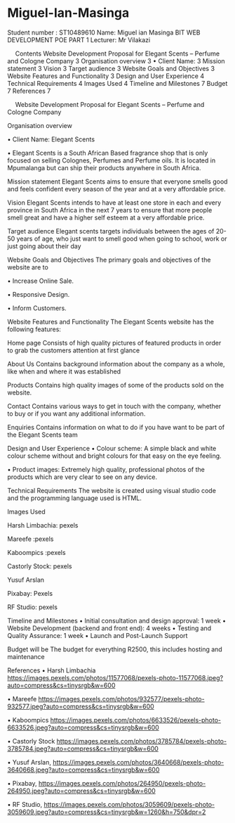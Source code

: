 # Miguel-Ian-Masinga
Student number : ST10489610
Name: Miguel ian Masinga
BIT
WEB DEVELOPMENT POE PART 1
Lecturer: Mr Vilakazi

 
Contents
Website Development Proposal for Elegant Scents – Perfume and Cologne Company	3
Organisation overview	3
•	Client Name:	3
Mission statement	3
Vision	3
Target audience	3
Website Goals and Objectives	3
Website Features and Functionality	3
Design and User Experience	4
Technical Requirements	4
Images Used	4
Timeline and Milestones	7
Budget	7
References	7

 
Website Development Proposal for Elegant Scents – Perfume and Cologne Company

Organisation overview 

•	Client Name: Elegant Scents

•	Elegant Scents is a South African Based fragrance shop that is only focused on selling 
Colognes, Perfumes and Perfume oils. It is located in Mpumalanga but can ship their products anywhere in South Africa.

Mission statement 
Elegant Scents aims to ensure that everyone smells good and feels confident every season of the year and at a very affordable price.

Vision
Elegant Scents intends to have at least one store in each and  every province in South Africa in the next 7 years to ensure that more people smell great and have a higher self esteem at a very affordable price.

Target audience
Elegant scents targets individuals between the ages of 20-50 years of age, who just want to smell good when going to school,  work or just going about their day


Website Goals and Objectives
The primary goals and objectives of the website are to

•	Increase Online Sale.

•	Responsive Design.

•	Inform Customers.

Website Features and Functionality
The Elegant Scents website has the following features:

Home page
Consists of high quality pictures of featured products in order to grab the customers attention at first glance

About Us
Contains background information about the company as a whole, like when and where it was established

Products
Contains high quality images of some of the products sold on the website.

Contact
Contains various ways to get in touch with the company, whether to buy or if you want any additional information.

Enquiries
Contains information on what to do if you have want to be part of the Elegant Scents team

Design and User Experience
•	Colour scheme:
A simple black and white colour scheme without and bright colours for that easy on the eye feeling.

•	Product images:
Extremely high quality, professional photos of the products which are very clear to see on any device.

Technical Requirements
The website  is created using visual studio code and the programming language used is HTML.

Images Used











Harsh Limbachia: pexels

 
Mareefe :pexels


 
Kaboompics :pexels


 
Castorly Stock: pexels

 
Yusuf Arslan

 
Pixabay: Pexels

 
RF Studio: pexels

Timeline and Milestones
•	Initial consultation and design approval: 1 week
•	Website Development (backend and front end): 4 weeks
•	Testing and Quality Assurance: 1 week
•	Launch and Post-Launch Support

Budget
will be The budget for everything R2500, this includes hosting and maintenance

References
•	Harsh Limbachia https://images.pexels.com/photos/11577068/pexels-photo-11577068.jpeg?auto=compress&cs=tinysrgb&w=600

•	Mareefe https://images.pexels.com/photos/932577/pexels-photo-932577.jpeg?auto=compress&cs=tinysrgb&w=600


•	Kaboompics https://images.pexels.com/photos/6633526/pexels-photo-6633526.jpeg?auto=compress&cs=tinysrgb&w=600

•	Castorly Stock https://images.pexels.com/photos/3785784/pexels-photo-3785784.jpeg?auto=compress&cs=tinysrgb&w=600

•	Yusuf Arslan, https://images.pexels.com/photos/3640668/pexels-photo-3640668.jpeg?auto=compress&cs=tinysrgb&w=600

•	Pixabay, https://images.pexels.com/photos/264950/pexels-photo-264950.jpeg?auto=compress&cs=tinysrgb&w=600

•	RF Studio, https://images.pexels.com/photos/3059609/pexels-photo-3059609.jpeg?auto=compress&cs=tinysrgb&w=1260&h=750&dpr=2

